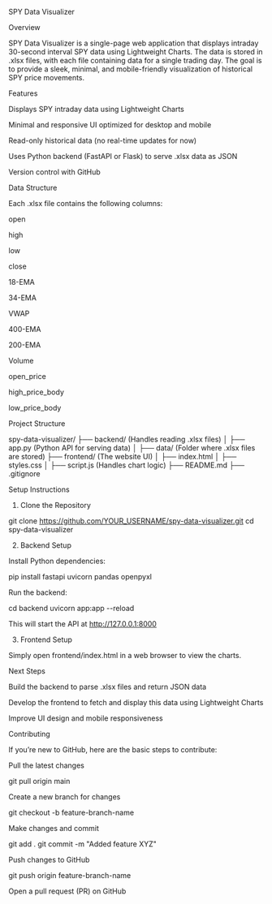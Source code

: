 SPY Data Visualizer

Overview

SPY Data Visualizer is a single-page web application that displays intraday 30-second interval SPY data using Lightweight Charts. The data is stored in .xlsx files, with each file containing data for a single trading day. The goal is to provide a sleek, minimal, and mobile-friendly visualization of historical SPY price movements.

Features

Displays SPY intraday data using Lightweight Charts

Minimal and responsive UI optimized for desktop and mobile

Read-only historical data (no real-time updates for now)

Uses Python backend (FastAPI or Flask) to serve .xlsx data as JSON

Version control with GitHub

Data Structure

Each .xlsx file contains the following columns:

open

high

low

close

18-EMA

34-EMA

VWAP

400-EMA

200-EMA

Volume

open_price

high_price_body

low_price_body

Project Structure

spy-data-visualizer/
├── backend/  (Handles reading .xlsx files)
│   ├── app.py  (Python API for serving data)
│   ├── data/   (Folder where .xlsx files are stored)
├── frontend/  (The website UI)
│   ├── index.html
│   ├── styles.css
│   ├── script.js  (Handles chart logic)
├── README.md
├── .gitignore

Setup Instructions

1. Clone the Repository

git clone https://github.com/YOUR_USERNAME/spy-data-visualizer.git
cd spy-data-visualizer

2. Backend Setup

Install Python dependencies:

pip install fastapi uvicorn pandas openpyxl

Run the backend:

cd backend
uvicorn app:app --reload

This will start the API at http://127.0.0.1:8000

3. Frontend Setup

Simply open frontend/index.html in a web browser to view the charts.

Next Steps

Build the backend to parse .xlsx files and return JSON data

Develop the frontend to fetch and display this data using Lightweight Charts

Improve UI design and mobile responsiveness

Contributing

If you’re new to GitHub, here are the basic steps to contribute:

Pull the latest changes

git pull origin main

Create a new branch for changes

git checkout -b feature-branch-name

Make changes and commit

git add .
git commit -m "Added feature XYZ"

Push changes to GitHub

git push origin feature-branch-name

Open a pull request (PR) on GitHub



